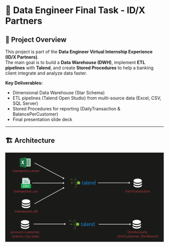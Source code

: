# 🏦 Data Engineer Final Task - ID/X Partners

## 📌 Project Overview
This project is part of the **Data Engineer Virtual Internship Experience (ID/X Partners)**.  
The main goal is to build a **Data Warehouse (DWH)**, implement **ETL pipelines** with **Talend**, and create **Stored Procedures** to help a banking client integrate and analyze data faster.

**Key Deliverables:**
- Dimensional Data Warehouse (Star Schema)
- ETL pipelines (Talend Open Studio) from multi-source data (Excel, CSV, SQL Server)
- Stored Procedures for reporting (DailyTransaction & BalancePerCustomer)
- Final presentation slide deck

---

## 🏗️ Architecture
![data_pipeline](images/pipeline_data.png)